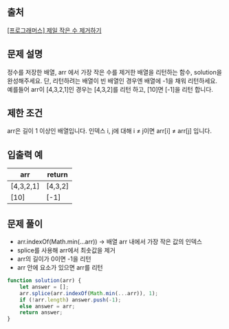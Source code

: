 ## 출처
[[프로그래머스] 제일 작은 수 제거하기](https://programmers.co.kr/learn/courses/30/lessons/12935)

## 문제 설명
정수를 저장한 배열, arr 에서 가장 작은 수를 제거한 배열을 리턴하는 함수, solution을 완성해주세요. 단, 리턴하려는 배열이 빈 배열인 경우엔 배열에 -1을 채워 리턴하세요. 예를들어 arr이 [4,3,2,1]인 경우는 [4,3,2]를 리턴 하고, [10]면 [-1]을 리턴 합니다.

## 제한 조건
arr은 길이 1 이상인 배열입니다.
인덱스 i, j에 대해 i ≠ j이면 arr[i] ≠ arr[j] 입니다.

## 입출력 예
arr	|return
-|-
[4,3,2,1]	|[4,3,2]
[10]	|[-1]

## 문제 풀이
- arr.indexOf(Math.min(...arr)) → 배열 arr 내에서 가장 작은 값의 인덱스
- splice를 사용해 arr에서 최솟값을 제거
- arr의 길이가 0이면 -1을 리턴
- arr 안에 요소가 있으면 arr를 리턴
```js
function solution(arr) {
    let answer = [];
    arr.splice(arr.indexOf(Math.min(...arr)), 1);
    if (!arr.length) answer.push(-1);
    else answer = arr;
    return answer;
}
```
